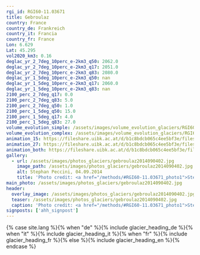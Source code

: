 ```yaml
---
rgi_id: RGI60-11.03671
title: Gebroulaz
country: France
country_de: Frankreich
country_it: Francia
country_fr: France
Lon: 6.629
Lat: 45.295
vol2020_km3: 0.16
deglac_yr_2_7deg_10perc_e-2km3_q50: 2062.0
deglac_yr_2_7deg_10perc_e-2km3_q17: 2051.0
deglac_yr_2_7deg_10perc_e-2km3_q83: 2080.0
deglac_yr_1_5deg_10perc_e-2km3_q50: nan
deglac_yr_1_5deg_10perc_e-2km3_q17: 2060.0
deglac_yr_1_5deg_10perc_e-2km3_q83: nan
2100_perc_2_7deg_q17: 0.0
2100_perc_2_7deg_q83: 5.0
2100_perc_2_7deg_q50: 1.0
2100_perc_1_5deg_q50: 15.0
2100_perc_1_5deg_q17: 4.0
2100_perc_1_5deg_q83: 27.0
volume_evolution_simple: /assets/images/volume_evolution_glaciers/RGI60-11.03671_simple_en.png
volume_evolution_complex: /assets/images/volume_evolution_glaciers/RGI60-11.03671_complex_en.png
animation_15: https://fileshare.uibk.ac.at/d/b1c8bdcb065c4ee5bf3e/files/?p=%2FRGI60-11.03671_%2B1.5%C2%B0C.mp4&dl=1
animation_27: https://fileshare.uibk.ac.at/d/b1c8bdcb065c4ee5bf3e/files/?p=%2FRGI60-11.03671_%2B2.7%C2%B0C.mp4&dl=1
animation_both: https://fileshare.uibk.ac.at/d/b1c8bdcb065c4ee5bf3e/files/?p=%2FRGI60-11.03671_both.mp4&dl=1
gallery:
  - url: /assets/images/photos_glaciers/gebroulaz2014090402.jpg
    image_path: /assets/images/photos_glaciers/gebroulaz2014090402.jpg
    alt: Stephan Peccini, 04.09.2014
    title: 'Photo credit: <a href="/methods/#RGI60-11.03671_photo1">Stephan Peccini, 04.09.2014</a>'
main_photo: /assets/images/photos_glaciers/gebroulaz2014090402.jpg
header:
  overlay_image: /assets/images/photos_glaciers/gebroulaz2014090402.jpg
  teaser: /assets/images/photos_glaciers/gebroulaz2014090402.jpg
  caption: 'Photo credit: <a href="/methods/#RGI60-11.03671_photo1">Stephan Peccini, 04.09.2014</a>'
signposts: ['ahh_signpost']
---
```

{% case site.lang %}{% when "de" %}{% include glacier_heading_de %}{% when "it" %}{% include glacier_heading_it %}{% when "fr" %}{% include glacier_heading_fr %}{% else %}{% include glacier_heading_en %}{% endcase %}